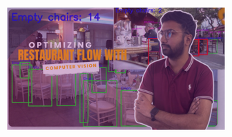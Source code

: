 [![Watch the video](https://github.com/pyresearch/Empty-Chair-Detection/blob/main/Optimizing.png)](https://www.youtube.com/watch?v=mZOHpwrYpC0)
